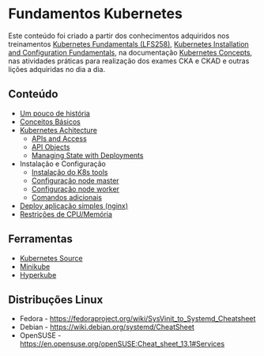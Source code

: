 # Fundamentos Kubernetes
Este conteúdo foi criado a partir dos conhecimentos adquiridos nos treinamentos [Kubernetes Fundamentals (LFS258)](https://training.linuxfoundation.org/training/kubernetes-fundamentals/), [Kubernetes Installation and Configuration Fundamentals](https://www.pluralsight.com/courses/kubernetes-installation-configuration-fundamentals), na documentação [Kubernetes Concepts](https://kubernetes.io/docs/concepts/), nas atividades práticas para realização dos exames CKA e CKAD e outras lições adquiridas no dia a dia.

## Conteúdo
* [Um pouco de história](/history.md)
* [Conceitos Básicos](/basics.md)
* [Kubernetes Achitecture](/achitecture.md)
  * [APIs and Access]()
  * [API Objects]()
  * [Managing State with Deployments]()
* Instalação e Configuração
  * [Instalação do K8s tools](/install.md)
  * [Configuração node master](/master.md)
  * [Configuração node worker](/worker.md)
  * [Comandos adicionais](/commands-addons.md)
* [Deploy aplicação simples (nginx)](/deploy-simple-application.md)
* [Restrições de CPU/Memória](/constraints-cpu-memory.md)

## Ferramentas
* [Kubernetes Source](/kubernetes.md)
* [Minikube](/minikube.md)
* [Hyperkube](/hyperkube.md)

## Distribuções Linux
* Fedora - https://fedoraproject.org/wiki/SysVinit_to_Systemd_Cheatsheet
* Debian - https://wiki.debian.org/systemd/CheatSheet
* OpenSUSE - https://en.opensuse.org/openSUSE:Cheat_sheet_13.1#Services
